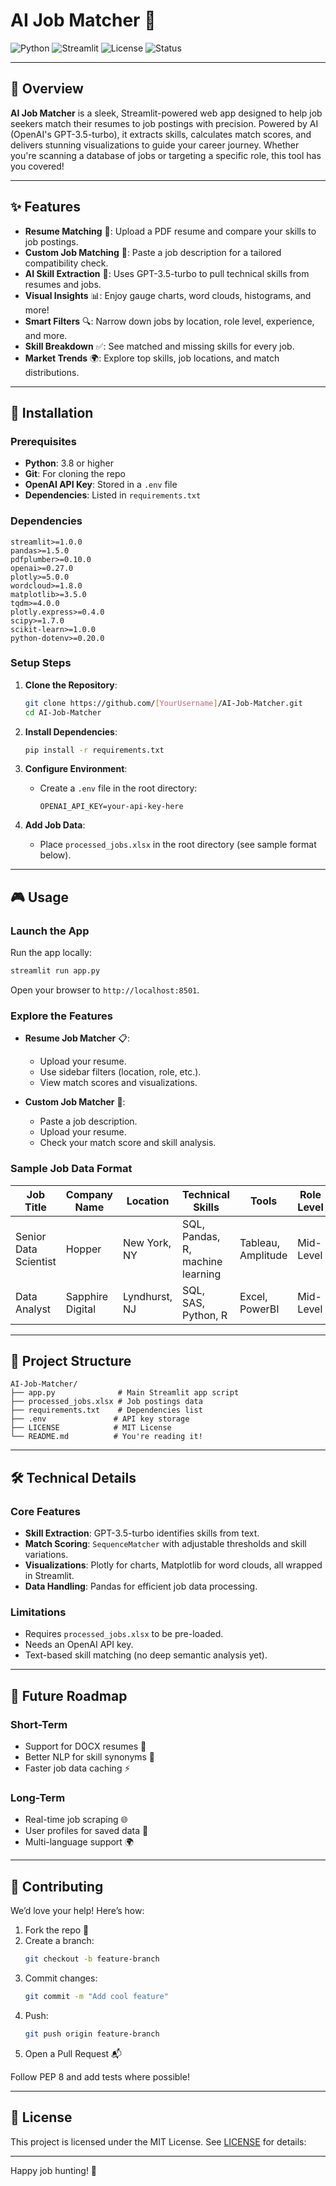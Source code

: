 
# AI Job Matcher 🎯

![Python](https://img.shields.io/badge/Python-3.8+-blue.svg)
![Streamlit](https://img.shields.io/badge/Streamlit-1.0+-red.svg)
![License](https://img.shields.io/badge/License-MIT-green.svg)
![Status](https://img.shields.io/badge/Status-Active-brightgreen.svg)

---

## 🌟 Overview

**AI Job Matcher** is a sleek, Streamlit-powered web app designed to help job seekers match their resumes to job postings with precision. Powered by AI (OpenAI's GPT-3.5-turbo), it extracts skills, calculates match scores, and delivers stunning visualizations to guide your career journey. Whether you're scanning a database of jobs or targeting a specific role, this tool has you covered!

---

## ✨ Features

- **Resume Matching** 📄: Upload a PDF resume and compare your skills to job postings.
- **Custom Job Matching** 🎯: Paste a job description for a tailored compatibility check.
- **AI Skill Extraction** 🤖: Uses GPT-3.5-turbo to pull technical skills from resumes and jobs.
- **Visual Insights** 📊: Enjoy gauge charts, word clouds, histograms, and more!
- **Smart Filters** 🔍: Narrow down jobs by location, role level, experience, and more.
- **Skill Breakdown** ✅: See matched and missing skills for every job.
- **Market Trends** 🌍: Explore top skills, job locations, and match distributions.

---

## 🚀 Installation

### Prerequisites

- **Python**: 3.8 or higher
- **Git**: For cloning the repo
- **OpenAI API Key**: Stored in a `.env` file
- **Dependencies**: Listed in `requirements.txt`

### Dependencies

```plaintext
streamlit>=1.0.0
pandas>=1.5.0
pdfplumber>=0.10.0
openai>=0.27.0
plotly>=5.0.0
wordcloud>=1.8.0
matplotlib>=3.5.0
tqdm>=4.0.0
plotly.express>=0.4.0
scipy>=1.7.0
scikit-learn>=1.0.0
python-dotenv>=0.20.0
```

### Setup Steps

1. **Clone the Repository**:
   ```bash
   git clone https://github.com/[YourUsername]/AI-Job-Matcher.git
   cd AI-Job-Matcher
   ```

2. **Install Dependencies**:
   ```bash
   pip install -r requirements.txt
   ```

3. **Configure Environment**:
   - Create a `.env` file in the root directory:
     ```plaintext
     OPENAI_API_KEY=your-api-key-here
     ```

4. **Add Job Data**:
   - Place `processed_jobs.xlsx` in the root directory (see sample format below).

---

## 🎮 Usage

### Launch the App

Run the app locally:
```bash
streamlit run app.py
```
Open your browser to `http://localhost:8501`.

### Explore the Features

- **Resume Job Matcher** 📋:
  - Upload your resume.
  - Use sidebar filters (location, role, etc.).
  - View match scores and visualizations.

- **Custom Job Matcher** 🎯:
  - Paste a job description.
  - Upload your resume.
  - Check your match score and skill analysis.

### Sample Job Data Format

| Job Title            | Company Name     | Location     | Technical Skills                | Tools               | Role Level | Experience Required |
|----------------------|------------------|--------------|---------------------------------|---------------------|------------|---------------------|
| Senior Data Scientist| Hopper           | New York, NY | SQL, Pandas, R, machine learning| Tableau, Amplitude | Mid-Level  | 3-5 years          |
| Data Analyst         | Sapphire Digital | Lyndhurst, NJ| SQL, SAS, Python, R            | Excel, PowerBI     | Mid-Level  | 5+ years           |

---

## 📂 Project Structure

```
AI-Job-Matcher/
├── app.py              # Main Streamlit app script
├── processed_jobs.xlsx # Job postings data
├── requirements.txt    # Dependencies list
├── .env               # API key storage
├── LICENSE            # MIT License
└── README.md          # You're reading it!
```

---

## 🛠️ Technical Details

### Core Features

- **Skill Extraction**: GPT-3.5-turbo identifies skills from text.
- **Match Scoring**: `SequenceMatcher` with adjustable thresholds and skill variations.
- **Visualizations**: Plotly for charts, Matplotlib for word clouds, all wrapped in Streamlit.
- **Data Handling**: Pandas for efficient job data processing.

### Limitations

- Requires `processed_jobs.xlsx` to be pre-loaded.
- Needs an OpenAI API key.
- Text-based skill matching (no deep semantic analysis yet).

---

## 🌈 Future Roadmap

### Short-Term
- Support for DOCX resumes 📝
- Better NLP for skill synonyms 🧠
- Faster job data caching ⚡

### Long-Term
- Real-time job scraping 🌐
- User profiles for saved data 💾
- Multi-language support 🌍

---

## 🤝 Contributing

We’d love your help! Here’s how:

1. Fork the repo 🍴
2. Create a branch:
   ```bash
   git checkout -b feature-branch
   ```
3. Commit changes:
   ```bash
   git commit -m "Add cool feature"
   ```
4. Push:
   ```bash
   git push origin feature-branch
   ```
5. Open a Pull Request 📬

Follow PEP 8 and add tests where possible!

---

## 📜 License

This project is licensed under the MIT License. See [LICENSE](LICENSE) for details:

---

Happy job hunting! 🚀
```
